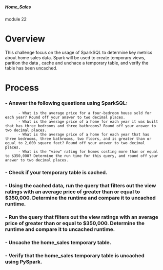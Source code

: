 ##### Home_Sales
module 22

# Overview
This challenge focus on the usage of SparkSQL to determine key metrics about home sales data. Spark will be used to create temporary views, parition the data , cache and unchace a temporary table, and verify the table has been uncached. 

# Process
###  - Answer the following questions using SparkSQL:
          - What is the average price for a four-bedroom house sold for each year? Round off your answer to two decimal places.
          - What is the average price of a home for each year it was built that has three bedrooms and three bathrooms? Round off your answer to two decimal places.
          - What is the average price of a home for each year that has three bedrooms, three bathrooms, two floors, and is greater than or equal to 2,000 square feet? Round off your answer to two decimal places.
          - What is the "view" rating for homes costing more than or equal to $350,000? Determine the run time for this query, and round off your answer to two decimal places.
### - Check if your temporary table is cached.
### - Using the cached data, run the query that filters out the view ratings with an average price of greater than or equal to $350,000. Determine the runtime and compare it to uncached runtime.
### - Run the query that filters out the view ratings with an average price of greater than or equal to $350,000. Determine the runtime and compare it to uncached runtime.
### - Uncache the home_sales temporary table.
### - Verify that the home_sales temporary table is uncached using PySpark.
